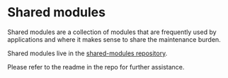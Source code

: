 # Shared modules

Shared modules are a collection of modules that are frequently used by applications and where it makes sense to share the maintenance burden.

Shared modules live in the [shared-modules repository](https://github.com/flathub/shared-modules).

Please refer to the readme in the repo for further assistance.
